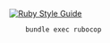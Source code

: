 [![Ruby Style Guide](https://img.shields.io/badge/code_style-rubocop-brightgreen.svg)](https://github.com/rubocop/rubocop)

```
    bundle exec rubocop
```